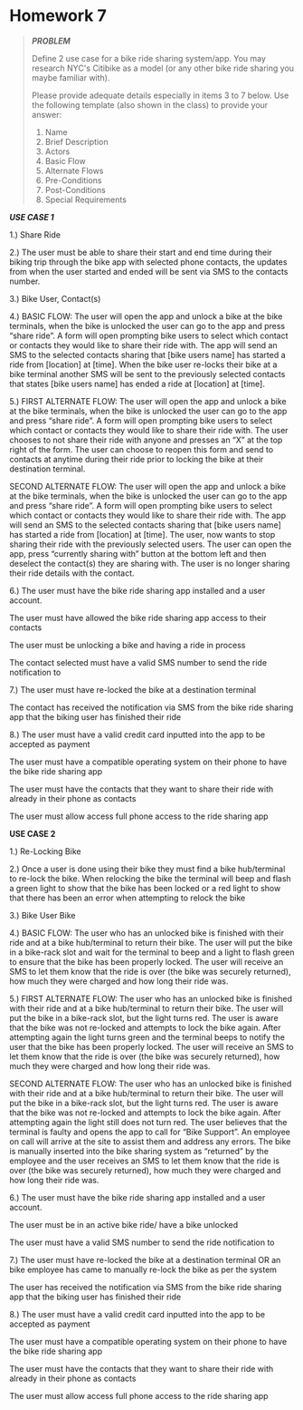 # Homework 7

> ***************PROBLEM***************
> 
> 
> Define 2 use case for a bike ride sharing system/app. You may research NYC's Citibike as a model (or any other bike ride sharing you maybe familiar with).
> 
> Please provide adequate details especially in items 3 to 7 below. Use the following template (also shown in the class) to provide your answer:
> 
> 1. Name
> 2. Brief Description
> 3. Actors
> 4. Basic Flow
> 5. Alternate Flows
> 6. Pre-Conditions
> 7. Post-Conditions
> 8. Special Requirements

*********USE CASE 1*********

1.) Share Ride

2.) The user must be able to share their start and end time during their biking trip through the bike app with selected phone contacts, the updates from when the user started and ended will be sent via SMS to the contacts number.

3.) Bike User, Contact(s)

4.) BASIC FLOW: The user will open the app and unlock a bike at the bike terminals, when the bike is unlocked the user can go to the app and press “share ride”. A form will open prompting bike users to select which contact or contacts they would like to share their ride with. The app will send an SMS to the selected contacts sharing that [bike users name] has started a ride from [location] at [time]. When the bike user re-locks their bike at a bike terminal another SMS will be sent to the previously selected contacts that states [bike users name] has ended a ride at [location] at [time].

5.) FIRST ALTERNATE FLOW: The user will open the app and unlock a bike at the bike terminals, when the bike is unlocked the user can go to the app and press “share ride”. A form will open prompting bike users to select which contact or contacts they would like to share their ride with. The user chooses to not share their ride with anyone and presses an “X” at the top right of the form. The user can choose to reopen this form and send to contacts at anytime during their ride prior to locking the bike at their destination terminal.

SECOND ALTERNATE FLOW: The user will open the app and unlock a bike at the bike terminals, when the bike is unlocked the user can go to the app and press “share ride”. A form will open prompting bike users to select which contact or contacts they would like to share their ride with. The app will send an SMS to the selected contacts sharing that [bike users name] has started a ride from [location] at [time]. The user, now wants to stop sharing their ride with the previously selected users. The user can open the app, press “currently sharing with” button at the bottom left and then deselect the contact(s) they are sharing with. The user is no longer sharing their ride details with the contact.

6.) The user must have the bike ride sharing app installed and a user account.

The user must have allowed the bike ride sharing app access to their contacts

The user must be unlocking a bike and having a ride in process

The contact selected must have a valid SMS number to send the ride notification to

7.) The user must have re-locked the bike at a destination terminal

The contact has received the notification via SMS from the bike ride sharing app that the biking user has finished their ride

8.) The user must have a valid credit card inputted into the app to be accepted as payment

The user must have a compatible operating system on their phone to have the bike ride sharing app

The user must have the contacts that they want to share their ride with already in their phone as contacts

The user must allow access  full phone access to the ride sharing app

******USE CASE 2******

1.) Re-Locking Bike

2.) Once a user is done using their bike they must find a bike hub/terminal to re-lock the bike. When relocking the bike the terminal will beep and flash a green light to show that the bike has been locked or a red light to show that there has been an error when attempting to relock the bike

3.) Bike User Bike

4.) BASIC FLOW: The user who has an unlocked bike is finished with their ride and at a bike hub/terminal to return their bike. The user will put the bike in a bike-rack slot and wait for the terminal to beep and a light to flash green to ensure that the bike has been properly locked. The user will receive an SMS to let them know that the ride is over (the bike was securely returned), how much they were charged and how long their ride was.

5.) FIRST ALTERNATE FLOW: The user who has an unlocked bike is finished with their ride and at a bike hub/terminal to return their bike. The user will put the bike in a bike-rack slot, but the light turns red. The user is aware that the bike was not re-locked and attempts to lock the bike again. After attempting again the light turns green and the terminal beeps to notify the user that the bike has been properly locked. The user will receive an SMS to let them know that the ride is over (the bike was securely returned), how much they were charged and how long their ride was.

SECOND ALTERNATE FLOW: The user who has an unlocked bike is finished with their ride and at a bike hub/terminal to return their bike. The user will put the bike in a bike-rack slot, but the light turns red. The user is aware that the bike was not re-locked and attempts to lock the bike again. After attempting again the light still does not turn red. The user believes that the terminal is faulty and opens the app to call for “Bike Support”. An employee on call will arrive at the site to assist them and address any errors. The bike is manually inserted into the bike sharing system as “returned” by the employee and the user receives an SMS to let them know that the ride is over (the bike was securely returned), how much they were charged and how long their ride was.

6.) The user must have the bike ride sharing app installed and a user account.

The user must be in an active bike ride/ have a bike unlocked

The user must have a valid SMS number to send the ride notification to

7.) The user must have re-locked the bike at a destination terminal OR an bike employee has came to manually re-lock the bike as per the system

The user has received the notification via SMS from the bike ride sharing app that the biking user has finished their ride

8.) The user must have a valid credit card inputted into the app to be accepted as payment

The user must have a compatible operating system on their phone to have the bike ride sharing app

The user must have the contacts that they want to share their ride with already in their phone as contacts

The user must allow access  full phone access to the ride sharing app